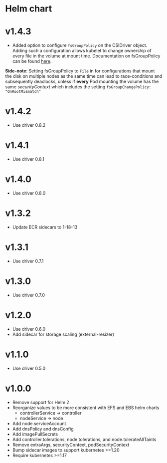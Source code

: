 # Helm chart
# v1.4.3
* Added option to configure `fsGroupPolicy` on the CSIDriver object. Adding such a configuration allows kubelet to change ownership of every file in the volume at mount time.
Documentation on fsGroupPolicy can be found [here](https://kubernetes-csi.github.io/docs/support-fsgroup.html).

**Side-note**: Setting fsGroupPolicy to `File` in for configurations that mount the disk on multiple nodes as the same time can lead to race-conditions and subsequently deadlocks, unless if **every** Pod mounting the volume has the same *securityContext* which includes the setting `fsGroupChangePolicy: "OnRootMismatch"`

# v1.4.2
* Use driver 0.8.2

# v1.4.1
* Use driver 0.8.1

# v1.4.0
* Use driver 0.8.0

# v1.3.2
* Update ECR sidecars to 1-18-13

# v1.3.1
* Use driver 0.7.1

# v1.3.0
* Use driver 0.7.0

# v1.2.0
* Use driver 0.6.0
* Add sidecar for storage scaling (external-resizer)

# v1.1.0
* Use driver 0.5.0

# v1.0.0
* Remove support for Helm 2
* Reorganize values to be more consistent with EFS and EBS helm charts
  * controllerService -> controller
  * nodeService -> node
* Add node.serviceAccount
* Add dnsPolicy and dnsConfig
* Add imagePullSecrets
* Add controller.tolerations, node.tolerations, and node.tolerateAllTaints
* Remove extraArgs, securityContext, podSecurityContext 
* Bump sidecar images to support kubernetes >=1.20
* Require kubernetes >=1.17
